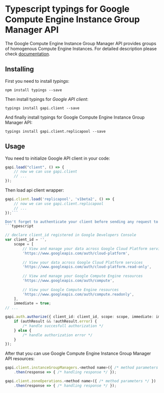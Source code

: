 # Typescript typings for Google Compute Engine Instance Group Manager API
The Google Compute Engine Instance Group Manager API provides groups of homogenous Compute Engine Instances.
For detailed description please check [documentation](https://developers.google.com/compute/docs/instance-groups/manager/v1beta2).

## Installing

First you need to install *typings*:
```
npm install typings --save 
```

Then install typings for *Google API client*:
```
typings install gapi.client --save 
```

And finally install typings for Google Compute Engine Instance Group Manager API:
```
typings install gapi.client.replicapool --save 
```

## Usage

You need to initialize Google API client in your code:
```typescript
gapi.load("client", () => { 
    // now we can use gapi.client
    // ... 
});
```

Then load api client wrapper:
```typescript
gapi.client.load('replicapool', 'v1beta2', () => {
    // now we can use gapi.client.replicapool
    // ... 
});```

Don't forget to authenticate your client before sending any request to resources:
```typescript

// declare client_id registered in Google Developers Console
var client_id = '',
    scope = [     
        // View and manage your data across Google Cloud Platform services
        'https://www.googleapis.com/auth/cloud-platform',
    
        // View your data across Google Cloud Platform services
        'https://www.googleapis.com/auth/cloud-platform.read-only',
    
        // View and manage your Google Compute Engine resources
        'https://www.googleapis.com/auth/compute',
    
        // View your Google Compute Engine resources
        'https://www.googleapis.com/auth/compute.readonly',
    ],
    immediate = true;
// ...

gapi.auth.authorize({ client_id: client_id, scope: scope, immediate: immediate }, authResult => {
    if (authResult && !authResult.error) {
        /* handle succesfull authorization */
    } else {
        /* handle authorization error */
    }
});            
```

After that you can use Google Compute Engine Instance Group Manager API resources:

```typescript
gapi.client.instanceGroupManagers.<method name>({ /* method parameters */ })
    .then(response => { /* handling response */ });

gapi.client.zoneOperations.<method name>({ /* method parameters */ })
    .then(response => { /* handling response */ });
```